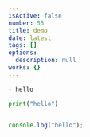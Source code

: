 ```yaml
---
isActive: false
number: 55
title: demo
date: latest
tags: []
options:
  description: null
works: {}
---
```



````md title="text.md"
- hello
````

```py title="main.py"
print("hello")
```

```js title=".js"

console.log("hello");
```
